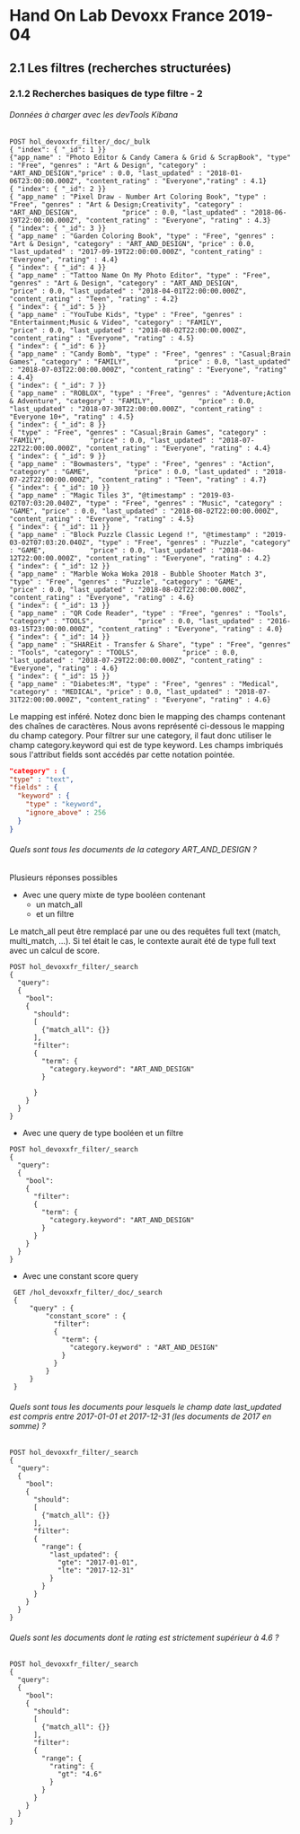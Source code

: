 # Hand On Lab Devoxx France 2019-04
## 2.1 Les filtres (recherches structurées)
### 2.1.2 Recherches basiques de type filtre - 2 


###### Données à charger avec les devTools Kibana
```shell
POST hol_devoxxfr_filter/_doc/_bulk
{ "index": { "_id": 1 }}
{"app_name" : "Photo Editor & Candy Camera & Grid & ScrapBook", "type" : "Free", "genres" : "Art & Design", "category" : "ART_AND_DESIGN","price" : 0.0, "last_updated" : "2018-01-06T23:00:00.000Z", "content_rating" : "Everyone","rating" : 4.1}
{ "index": { "_id": 2 }}
{ "app_name" : "Pixel Draw - Number Art Coloring Book", "type" : "Free", "genres" : "Art & Design;Creativity", "category" : "ART_AND_DESIGN",           "price" : 0.0, "last_updated" : "2018-06-19T22:00:00.000Z", "content_rating" : "Everyone", "rating" : 4.3}
{ "index": { "_id": 3 }}
{ "app_name" : "Garden Coloring Book", "type" : "Free", "genres" : "Art & Design", "category" : "ART_AND_DESIGN", "price" : 0.0, "last_updated" : "2017-09-19T22:00:00.000Z", "content_rating" : "Everyone", "rating" : 4.4}
{ "index": { "_id": 4 }}
{ "app_name" : "Tattoo Name On My Photo Editor", "type" : "Free", "genres" : "Art & Design", "category" : "ART_AND_DESIGN",           "price" : 0.0, "last_updated" : "2018-04-01T22:00:00.000Z", "content_rating" : "Teen", "rating" : 4.2}
{ "index": { "_id": 5 }}      
{ "app_name" : "YouTube Kids", "type" : "Free", "genres" : "Entertainment;Music & Video", "category" : "FAMILY",           "price" : 0.0, "last_updated" : "2018-08-02T22:00:00.000Z", "content_rating" : "Everyone", "rating" : 4.5}
{ "index": { "_id": 6 }}      
{ "app_name" : "Candy Bomb", "type" : "Free", "genres" : "Casual;Brain Games", "category" : "FAMILY",           "price" : 0.0, "last_updated" : "2018-07-03T22:00:00.000Z", "content_rating" : "Everyone", "rating" : 4.4}
{ "index": { "_id": 7 }}      
{ "app_name" : "ROBLOX", "type" : "Free", "genres" : "Adventure;Action & Adventure", "category" : "FAMILY",           "price" : 0.0, "last_updated" : "2018-07-30T22:00:00.000Z", "content_rating" : "Everyone 10+", "rating" : 4.5}
{ "index": { "_id": 8 }}      
{ "type" : "Free", "genres" : "Casual;Brain Games", "category" : "FAMILY",           "price" : 0.0, "last_updated" : "2018-07-22T22:00:00.000Z", "content_rating" : "Everyone", "rating" : 4.4}
{ "index": { "_id": 9 }}      
{ "app_name" : "Bowmasters", "type" : "Free", "genres" : "Action", "category" : "GAME",           "price" : 0.0, "last_updated" : "2018-07-22T22:00:00.000Z", "content_rating" : "Teen", "rating" : 4.7}
{ "index": { "_id": 10 }}      
{ "app_name" : "Magic Tiles 3", "@timestamp" : "2019-03-02T07:03:20.040Z", "type" : "Free", "genres" : "Music", "category" : "GAME", "price" : 0.0, "last_updated" : "2018-08-02T22:00:00.000Z", "content_rating" : "Everyone", "rating" : 4.5}
{ "index": { "_id": 11 }}      
{ "app_name" : "Block Puzzle Classic Legend !", "@timestamp" : "2019-03-02T07:03:20.040Z", "type" : "Free", "genres" : "Puzzle", "category" : "GAME",           "price" : 0.0, "last_updated" : "2018-04-12T22:00:00.000Z", "content_rating" : "Everyone", "rating" : 4.2}
{ "index": { "_id": 12 }}      
{ "app_name" : "Marble Woka Woka 2018 - Bubble Shooter Match 3", "type" : "Free", "genres" : "Puzzle", "category" : "GAME",           "price" : 0.0, "last_updated" : "2018-08-02T22:00:00.000Z", "content_rating" : "Everyone", "rating" : 4.6}
{ "index": { "_id": 13 }}      
{ "app_name" : "QR Code Reader", "type" : "Free", "genres" : "Tools", "category" : "TOOLS",           "price" : 0.0, "last_updated" : "2016-03-15T23:00:00.000Z", "content_rating" : "Everyone", "rating" : 4.0}
{ "index": { "_id": 14 }}      
{ "app_name" : "SHAREit - Transfer & Share", "type" : "Free", "genres" : "Tools", "category" : "TOOLS",           "price" : 0.0, "last_updated" : "2018-07-29T22:00:00.000Z", "content_rating" : "Everyone", "rating" : 4.6}
{ "index": { "_id": 15 }}      
{ "app_name" : "Diabetes:M", "type" : "Free", "genres" : "Medical", "category" : "MEDICAL", "price" : 0.0, "last_updated" : "2018-07-31T22:00:00.000Z", "content_rating" : "Everyone", "rating" : 4.6}      
```    

Le mapping est inféré. Notez donc bien le mapping des champs contenant des chaînes de caractères. Nous avons représenté ci-dessous le mapping du champ category. Pour filtrer sur une category, il faut donc utiliser le champ category.keyword qui est de type keyword. Les champs imbriqués sous l'attribut fields sont accédés par cette notation pointée.
```json
"category" : {
"type" : "text",
"fields" : {
  "keyword" : {
    "type" : "keyword",
    "ignore_above" : 256
  }
}      
```    

###### Quels sont tous les documents de la category ART_AND_DESIGN ?

Plusieurs réponses possibles

* Avec une query mixte de type booléen contenant
    * un match_all
    * et un filtre

Le match_all peut être remplacé par une ou des requêtes full text (match, multi_match, ...). Si tel était le cas, le contexte aurait été de type full text avec un calcul de score.
```shell
POST hol_devoxxfr_filter/_search
{
  "query": 
  {
    "bool": 
    {
      "should": 
      [
        {"match_all": {}}
      ],
      "filter": 
      {
        "term": {
          "category.keyword": "ART_AND_DESIGN"
        }  
  
      }
    }
  }
}
```

* Avec une query de type booléen et un filtre
```shell
POST hol_devoxxfr_filter/_search
{
  "query": 
  {
    "bool": 
    {
      "filter": 
      {
        "term": {
          "category.keyword": "ART_AND_DESIGN"
        }
      }
    }
  }
}
```

* Avec une constant score query
```shell
 GET /hol_devoxxfr_filter/_doc/_search
 {
     "query" : {
         "constant_score" : {
           "filter": 
           {
             "term": {
               "category.keyword" : "ART_AND_DESIGN"
             }
           }
         }
     }
 }
```

###### Quels sont tous les documents pour lesquels le champ date  last_updated est compris entre 2017-01-01 et 2017-12-31 (les documents de 2017 en somme) ?
```shell
POST hol_devoxxfr_filter/_search
{
  "query": 
  {
    "bool": 
    {
      "should": 
      [
        {"match_all": {}}
      ],
      "filter": 
      {
        "range": {
          "last_updated": {
            "gte": "2017-01-01",
            "lte": "2017-12-31"
          }
        }
      }
    }
  }
}
```

###### Quels sont les documents dont le rating est strictement supérieur à 4.6 ?
```shell
POST hol_devoxxfr_filter/_search
{
  "query": 
  {
    "bool": 
    {
      "should": 
      [
        {"match_all": {}}
      ],
      "filter": 
      {
        "range": {
          "rating": {
            "gt": "4.6"
          }
        }
      }
    }
  }
}
```
